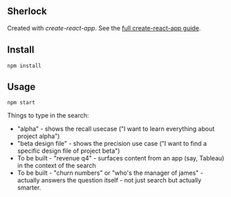 Sherlock
---

Created with *create-react-app*. See the [full create-react-app guide](https://github.com/facebookincubator/create-react-app/blob/master/packages/react-scripts/template/README.md).



Install
---

`npm install`



Usage
---

`npm start`

Things to type in the search:
* "alpha" - shows the recall usecase ("I want to learn everything about project alpha")
* "beta design file" - shows the precision use case ("I want to find a specific design file of project beta")
* To be built - "revenue q4" - surfaces content from an app (say, Tableau) in the context of the search
* To be built - "churn numbers" or "who's the manager of james" - actually answers the question itself - not just search but actually smarter.
